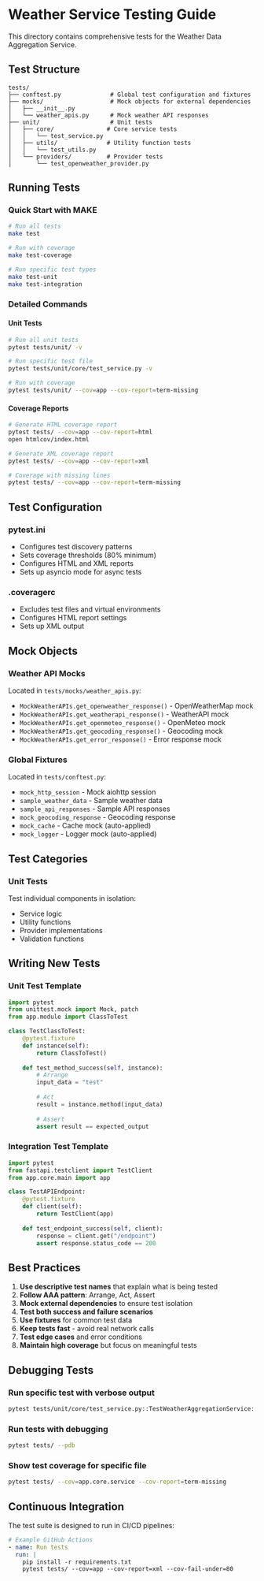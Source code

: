 # Weather Service Testing Guide

This directory contains comprehensive tests for the Weather Data Aggregation Service.

## Test Structure

```
tests/
├── conftest.py              # Global test configuration and fixtures
├── mocks/                   # Mock objects for external dependencies
│   ├── __init__.py
│   └── weather_apis.py      # Mock weather API responses
├── unit/                    # Unit tests
│   ├── core/               # Core service tests
│   │   └── test_service.py
│   ├── utils/              # Utility function tests
│   │   └── test_utils.py
│   └── providers/          # Provider tests
│       └── test_openweather_provider.py
```

## Running Tests

### Quick Start with MAKE
```bash
# Run all tests
make test

# Run with coverage
make test-coverage

# Run specific test types
make test-unit
make test-integration
```

### Detailed Commands

#### Unit Tests
```bash
# Run all unit tests
pytest tests/unit/ -v

# Run specific test file
pytest tests/unit/core/test_service.py -v

# Run with coverage
pytest tests/unit/ --cov=app --cov-report=term-missing
```

#### Coverage Reports
```bash
# Generate HTML coverage report
pytest tests/ --cov=app --cov-report=html
open htmlcov/index.html

# Generate XML coverage report
pytest tests/ --cov=app --cov-report=xml

# Coverage with missing lines
pytest tests/ --cov=app --cov-report=term-missing
```

## Test Configuration

### pytest.ini
- Configures test discovery patterns
- Sets coverage thresholds (80% minimum)
- Configures HTML and XML reports
- Sets up asyncio mode for async tests

### .coveragerc
- Excludes test files and virtual environments
- Configures HTML report settings
- Sets up XML output

## Mock Objects

### Weather API Mocks
Located in `tests/mocks/weather_apis.py`:

- `MockWeatherAPIs.get_openweather_response()` - OpenWeatherMap mock
- `MockWeatherAPIs.get_weatherapi_response()` - WeatherAPI mock  
- `MockWeatherAPIs.get_openmeteo_response()` - OpenMeteo mock
- `MockWeatherAPIs.get_geocoding_response()` - Geocoding mock
- `MockWeatherAPIs.get_error_response()` - Error response mock

### Global Fixtures
Located in `tests/conftest.py`:

- `mock_http_session` - Mock aiohttp session
- `sample_weather_data` - Sample weather data
- `sample_api_responses` - Sample API responses
- `mock_geocoding_response` - Geocoding response
- `mock_cache` - Cache mock (auto-applied)
- `mock_logger` - Logger mock (auto-applied)

## Test Categories

### Unit Tests
Test individual components in isolation:
- Service logic
- Utility functions
- Provider implementations
- Validation functions

## Writing New Tests

### Unit Test Template
```python
import pytest
from unittest.mock import Mock, patch
from app.module import ClassToTest

class TestClassToTest:
    @pytest.fixture
    def instance(self):
        return ClassToTest()
    
    def test_method_success(self, instance):
        # Arrange
        input_data = "test"
        
        # Act
        result = instance.method(input_data)
        
        # Assert
        assert result == expected_output
```

### Integration Test Template
```python
import pytest
from fastapi.testclient import TestClient
from app.core.main import app

class TestAPIEndpoint:
    @pytest.fixture
    def client(self):
        return TestClient(app)
    
    def test_endpoint_success(self, client):
        response = client.get("/endpoint")
        assert response.status_code == 200
```

## Best Practices

1. **Use descriptive test names** that explain what is being tested
2. **Follow AAA pattern**: Arrange, Act, Assert
3. **Mock external dependencies** to ensure test isolation
4. **Test both success and failure scenarios**
5. **Use fixtures** for common test data
6. **Keep tests fast** - avoid real network calls
7. **Test edge cases** and error conditions
8. **Maintain high coverage** but focus on meaningful tests

## Debugging Tests

### Run specific test with verbose output
```bash
pytest tests/unit/core/test_service.py::TestWeatherAggregationService::test_get_aggregated_weather_success -v -s
```

### Run tests with debugging
```bash
pytest tests/ --pdb
```

### Show test coverage for specific file
```bash
pytest tests/ --cov=app.core.service --cov-report=term-missing
```

## Continuous Integration

The test suite is designed to run in CI/CD pipelines:

```yaml
# Example GitHub Actions
- name: Run tests
  run: |
    pip install -r requirements.txt
    pytest tests/ --cov=app --cov-report=xml --cov-fail-under=80
```

